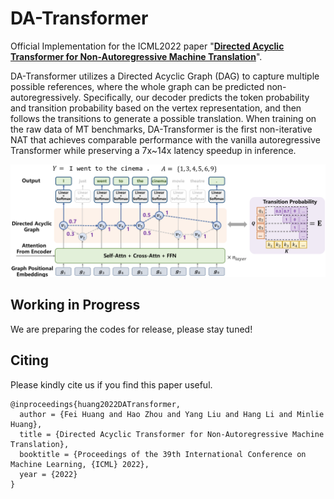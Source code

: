 # DA-Transformer

Official Implementation for the ICML2022 paper "**[Directed Acyclic Transformer for Non-Autoregressive Machine Translation](https://arxiv.org/abs/2205.07459)**".

DA-Transformer utilizes a Directed Acyclic Graph (DAG) to capture multiple possible references, where the whole graph can be predicted non-autoregressively. Specifically, our decoder predicts the token probability and transition probability based on the vertex representation, and then follows the transitions to generate a possible translation. When training on the raw data of MT benchmarks, DA-Transformer is the first non-iterative NAT that achieves comparable performance with the vanilla autoregressive Transformer while preserving a 7x~14x latency speedup in inference.

![model](model.png)

## Working in Progress

We are preparing the codes for release, please stay tuned!

## Citing

Please kindly cite us if you find this paper useful.

```
@inproceedings{huang2022DATransformer,
  author = {Fei Huang and Hao Zhou and Yang Liu and Hang Li and Minlie Huang},
  title = {Directed Acyclic Transformer for Non-Autoregressive Machine Translation},
  booktitle = {Proceedings of the 39th International Conference on Machine Learning, {ICML} 2022},
  year = {2022}
}
```